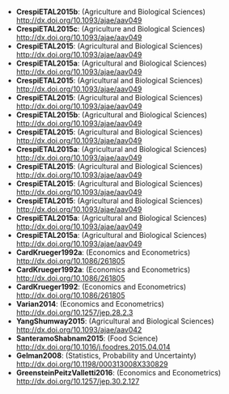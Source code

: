 * **CrespiETAL2015b**: (Agriculture and Biological Sciences) http://dx.doi.org/10.1093/ajae/aav049
* **CrespiETAL2015c**: (Agriculture and Biological Sciences) http://dx.doi.org/10.1093/ajae/aav049
* **CrespiETAL2015**: (Agricultural and Biological Sciences) http://dx.doi.org/10.1093/ajae/aav049
* **CrespiETAL2015a**: (Agricultural and Biological Sciences) http://dx.doi.org/10.1093/ajae/aav049
* **CrespiETAL2015**: (Agricultural and Biological Sciences) http://dx.doi.org/10.1093/ajae/aav049
* **CrespiETAL2015**: (Agricultural and Biological Sciences) http://dx.doi.org/10.1093/ajae/aav049
* **CrespiETAL2015b**: (Agricultural and Biological Sciences) http://dx.doi.org/10.1093/ajae/aav049
* **CrespiETAL2015**: (Agricultural and Biological Sciences) http://dx.doi.org/10.1093/ajae/aav049
* **CrespiETAL2015a**: (Agricultural and Biological Sciences) http://dx.doi.org/10.1093/ajae/aav049
* **CrespiETAL2015**: (Agricultural and Biological Sciences) http://dx.doi.org/10.1093/ajae/aav049
* **CrespiETAL2015**: (Agricultural and Biological Sciences) http://dx.doi.org/10.1093/ajae/aav049
* **CrespiETAL2015**: (Agricultural and Biological Sciences) http://dx.doi.org/10.1093/ajae/aav049
* **CrespiETAL2015a**: (Agricultural and Biological Sciences) http://dx.doi.org/10.1093/ajae/aav049
* **CrespiETAL2015a**: (Agricultural and Biological Sciences) http://dx.doi.org/10.1093/ajae/aav049
* **CardKrueger1992a**: (Economics and Econometrics) http://dx.doi.org/10.1086/261805
* **CardKrueger1992a**: (Economics and Econometrics) http://dx.doi.org/10.1086/261805
* **CardKrueger1992**: (Economics and Econometrics) http://dx.doi.org/10.1086/261805
* **Varian2014**: (Economics and Econometrics) http://dx.doi.org/10.1257/jep.28.2.3
* **YangShumway2015**: (Agricultural and Biological Sciences) http://dx.doi.org/10.1093/ajae/aav042
* **SanteramoShabnam2015**: (Food Science) http://dx.doi.org/10.1016/j.foodres.2015.04.014
* **Gelman2008**: (Statistics, Probability and Uncertainty) http://dx.doi.org/10.1198/000313008X330829
* **GreensteinPeitzValletti2016**: (Economics and Econometrics) http://dx.doi.org/10.1257/jep.30.2.127
